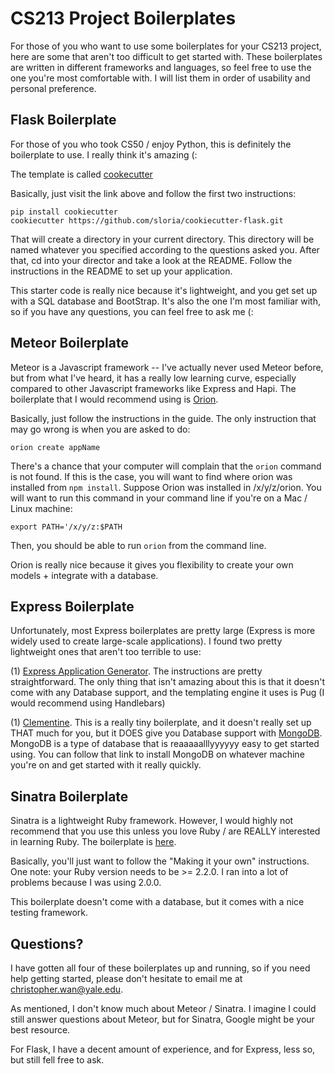 # CS213 Project Boilerplates

For those of you who want to use some boilerplates for your CS213 project, here are some that aren't too difficult to get started with. These boilerplates are written in different frameworks and languages, so feel free to use the one you're most comfortable with. I will list them in order of usability and personal preference.

## Flask Boilerplate
For those of you who took CS50 / enjoy Python, this is definitely the boilerplate to use. I really think it's amazing (:

The template is called [cookecutter](https://github.com/sloria/cookiecutter-flask)

Basically, just visit the link above and follow the first two instructions:
```
pip install cookiecutter
cookiecutter https://github.com/sloria/cookiecutter-flask.git
```

That will create a directory in your current directory. This directory will be named whatever you specified according to the questions asked you. After that, cd into your director and take a look at the README. Follow the instructions in the README to set up your application.

This starter code is really nice because it's lightweight, and you get set up with a SQL database and BootStrap. It's also the one I'm most familiar with, so if you have any questions, you can feel free to ask me (:

## Meteor Boilerplate
Meteor is a Javascript framework -- I've actually never used Meteor before, but from what I've heard, it has a really low learning curve, especially compared to other Javascript frameworks like Express and Hapi. The boilerplate that I would recommend using is [Orion](https://github.com/matteodem/meteor-boilerplate/blob/master/GUIDE.md). 

Basically, just follow the instructions in the guide. The only instruction that may go wrong is when you are asked to do:

`orion create appName`

There's a chance that your computer will complain that the `orion` command is not found. If this is the case, you will want to find where orion was installed from `npm install`. Suppose Orion was installed in /x/y/z/orion. You will want to run this command in your command line if you're on a Mac / Linux machine:

`export PATH='/x/y/z:$PATH`

Then, you should be able to run `orion` from the command line.

Orion is really nice because it gives you flexibility to create your own models + integrate with a database.

## Express Boilerplate
Unfortunately, most Express boilerplates are pretty large (Express is more widely used to create large-scale applications). I found two pretty lightweight ones that aren't too terrible to use:

(1) [Express Application Generator](https://expressjs.com/en/starter/generator.html). The instructions are pretty straightforward. The only thing that isn't amazing about this is that it doesn't come with any Database support, and the templating engine it uses is Pug (I would recommend using Handlebars)

(1) [Clementine](http://www.clementinejs.com/versions/standard.html). This is a really tiny boilerplate, and it doesn't really set up THAT much for you, but it DOES give you Database support with [MongoDB](https://docs.mongodb.com/manual/tutorial/install-mongodb-on-os-x/). MongoDB is a type of database that is reaaaaalllyyyyyy easy to get started using. You can follow that link to install MongoDB on whatever machine you're on and get started with it really quickly.

## Sinatra Boilerplate
Sinatra is a lightweight Ruby framework. However, I would highly not recommend that you use this unless you love Ruby / are REALLY interested in learning Ruby. The boilerplate is [here](https://github.com/neverstopbuilding/sinatra-boilerplate).

Basically, you'll just want to follow the "Making it your own" instructions. One note: your Ruby version needs to be >= 2.2.0. I ran into a lot of problems because I was using 2.0.0. 

This boilerplate doesn't come with a database, but it comes with a nice testing framework.

## Questions?
I have gotten all four of these boilerplates up and running, so if you need help getting started, please don't hesitate to email me at christopher.wan@yale.edu.

As mentioned, I don't know much about Meteor / Sinatra. I imagine I could still answer questions about Meteor, but for Sinatra, Google might be your best resource.

For Flask, I have a decent amount of experience, and for Express, less so, but still fell free to ask.